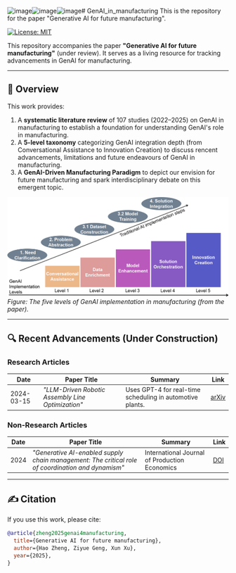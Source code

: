 ![image](https://github.com/user-attachments/assets/37fa48df-543e-4a30-acc1-98840a24cdc3)![image](https://github.com/user-attachments/assets/58c02627-7ce6-4027-94d1-8e71ae9159d9)![image](https://github.com/user-attachments/assets/05a21f2d-6da2-426f-b788-27d2ae62df03)# GenAI_in_manufacturing
This is the repository for the paper "Generative AI for future manufacturing".

[![License: MIT](https://img.shields.io/badge/License-MIT-yellow.svg)](https://opensource.org/licenses/MIT)  

This repository accompanies the paper **"Generative AI for future manufacturing"** (under review). It serves as a living resource for tracking advancements in GenAI for manufacturing.  

---

## 📖 Overview  
This work provides:  
1. A **systematic literature review** of 107 studies (2022–2025) on GenAI in manufacturing to establish a foundation for understanding GenAI's role in manufacturing.  
2. A **5-level taxonomy** categorizing GenAI integration depth (from Conversational Assistance to Innovation Creation) to discuss rencent advancements, limitations and future endeavours of GenAI in manufacturing.  
3. A **GenAI-Driven Manufacturing Paradigm** to depict our envision for future manufacturing and spark interdisciplinary debate on this emergent topic.  

![5-level GenAI implementation in manufacturing framework](figures/framework.png)  
*Figure:  The five levels of GenAI implementation in manufacturing (from the paper).*

---

## 🔍 Recent Advancements (Under Construction)  
### Research Articles
| Date       | Paper Title | Summary | Link |  
|------------|-------------|---------|------|  
| 2024-03-15 | *"LLM-Driven Robotic Assembly Line Optimization"* | Uses GPT-4 for real-time scheduling in automotive plants. | [arXiv](link) |  

### Non-Research Articles
| Date       | Paper Title | Summary | Link |  
|------------|-------------|---------|------|  
| 2024 | *"Generative AI-enabled supply chain management: The critical role of coordination and dynamism"* | International Journal of Production Economics | [DOI](https://doi.org/10.1016/j.ijpe.2024.109388) |  


---

## ✍️ Citation  
If you use this work, please cite:  
```bibtex  
@article{zheng2025genai4manufacturing,  
  title={Generative AI for future manufacturing},  
  author={Hao Zheng, Ziyue Geng, Xun Xu},  
  year={2025},  
}
